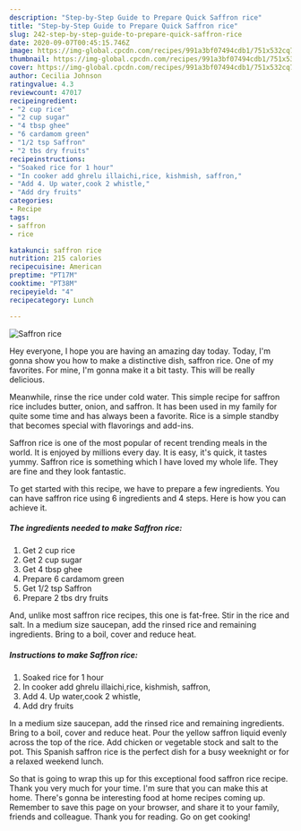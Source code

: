 ```yaml
---
description: "Step-by-Step Guide to Prepare Quick Saffron rice"
title: "Step-by-Step Guide to Prepare Quick Saffron rice"
slug: 242-step-by-step-guide-to-prepare-quick-saffron-rice
date: 2020-09-07T00:45:15.746Z
image: https://img-global.cpcdn.com/recipes/991a3bf07494cdb1/751x532cq70/saffron-rice-recipe-main-photo.jpg
thumbnail: https://img-global.cpcdn.com/recipes/991a3bf07494cdb1/751x532cq70/saffron-rice-recipe-main-photo.jpg
cover: https://img-global.cpcdn.com/recipes/991a3bf07494cdb1/751x532cq70/saffron-rice-recipe-main-photo.jpg
author: Cecilia Johnson
ratingvalue: 4.3
reviewcount: 47017
recipeingredient:
- "2 cup rice"
- "2 cup sugar"
- "4 tbsp ghee"
- "6 cardamom green"
- "1/2 tsp Saffron"
- "2 tbs dry fruits"
recipeinstructions:
- "Soaked rice for 1 hour"
- "In cooker add ghrelu illaichi,rice, kishmish, saffron,"
- "Add 4. Up water,cook 2 whistle,"
- "Add dry fruits"
categories:
- Recipe
tags:
- saffron
- rice

katakunci: saffron rice 
nutrition: 215 calories
recipecuisine: American
preptime: "PT17M"
cooktime: "PT38M"
recipeyield: "4"
recipecategory: Lunch

---
```



![Saffron rice](https://img-global.cpcdn.com/recipes/991a3bf07494cdb1/751x532cq70/saffron-rice-recipe-main-photo.jpg)

Hey everyone, I hope you are having an amazing day today. Today, I'm gonna show you how to make a distinctive dish, saffron rice. One of my favorites. For mine, I'm gonna make it a bit tasty. This will be really delicious.

Meanwhile, rinse the rice under cold water. This simple recipe for saffron rice includes butter, onion, and saffron. It has been used in my family for quite some time and has always been a favorite. Rice is a simple standby that becomes special with flavorings and add-ins.

Saffron rice is one of the most popular of recent trending meals in the world. It is enjoyed by millions every day. It is easy, it's quick, it tastes yummy. Saffron rice is something which I have loved my whole life. They are fine and they look fantastic.


To get started with this recipe, we have to prepare a few ingredients. You can have saffron rice using 6 ingredients and 4 steps. Here is how you can achieve it.

<!--inarticleads1-->

##### The ingredients needed to make Saffron rice:

1. Get 2 cup rice
1. Get 2 cup sugar
1. Get 4 tbsp ghee
1. Prepare 6 cardamom green
1. Get 1/2 tsp Saffron
1. Prepare 2 tbs dry fruits


And, unlike most saffron rice recipes, this one is fat-free. Stir in the rice and salt. In a medium size saucepan, add the rinsed rice and remaining ingredients. Bring to a boil, cover and reduce heat. 

<!--inarticleads2-->

##### Instructions to make Saffron rice:

1. Soaked rice for 1 hour
1. In cooker add ghrelu illaichi,rice, kishmish, saffron,
1. Add 4. Up water,cook 2 whistle,
1. Add dry fruits


In a medium size saucepan, add the rinsed rice and remaining ingredients. Bring to a boil, cover and reduce heat. Pour the yellow saffron liquid evenly across the top of the rice. Add chicken or vegetable stock and salt to the pot. This Spanish saffron rice is the perfect dish for a busy weeknight or for a relaxed weekend lunch. 

So that is going to wrap this up for this exceptional food saffron rice recipe. Thank you very much for your time. I'm sure that you can make this at home. There's gonna be interesting food at home recipes coming up. Remember to save this page on your browser, and share it to your family, friends and colleague. Thank you for reading. Go on get cooking!

